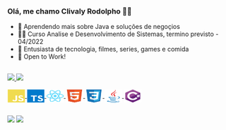 ### Olá, me chamo Clivaly Rodolpho 👋😀


- 🌱 Aprendendo mais sobre Java e soluções de negoçios
- 👨‍🎓 Curso Analise e Desenvolvimento de Sistemas, termino previsto - 04/2022
- 🤖 Entusiasta de tecnologia, filmes, series, games e comida
- 💼 Open to Work!
     

##

<div>
  <a href="https://github.com/clivaly">
  <img height="180em" src="https://github-readme-stats.vercel.app/api?username=clivaly&show_icons=true&theme=gruvbox&include_all_commits=true&count_private=true"/>
  <img height="180em" src="https://github-readme-stats.vercel.app/api/top-langs/?username=clivaly&layout=compact&langs_count=7&theme=gruvbox"/>
</div> 
  
<div style="display: inline_block"><br>
  <img align="center" alt="Cliv-Js" height="30" width="40" src="https://raw.githubusercontent.com/devicons/devicon/master/icons/javascript/javascript-plain.svg">
  <img align="center" alt="Cliv-Ts" height="30" width="40" src="https://raw.githubusercontent.com/devicons/devicon/master/icons/typescript/typescript-plain.svg">
  <img align="center" alt="Cliv-React" height="30" width="40" src="https://raw.githubusercontent.com/devicons/devicon/master/icons/react/react-original.svg">
  <img align="center" alt="Cliv-HTML" height="30" width="40" src="https://raw.githubusercontent.com/devicons/devicon/master/icons/html5/html5-original.svg">
  <img align="center" alt="Cliv-CSS" height="30" width="40" src="https://raw.githubusercontent.com/devicons/devicon/master/icons/css3/css3-original.svg">
  <img align="center" alt="Cliv-Python" height="30" width="40" src="https://raw.githubusercontent.com/devicons/devicon/master/icons/java/java-original.svg">
  <img align="center" alt="Cliv-Csharp" height="30" width="40" src="https://raw.githubusercontent.com/devicons/devicon/master/icons/csharp/csharp-original.svg">
</div>
  
  ##
  
<div>   	
 <a href = "mailto:clivalydev@gmail.com"><img src="https://img.shields.io/badge/-Gmail-%23333?style=for-the-badge&logo=gmail&logoColor=white" target="_blank"></a>
 <a href="https://www.linkedin.com/in/clivaly-rodolpho" target="_blank"><img src="https://img.shields.io/badge/-LinkedIn-%230077B5?style=for-the-badge&logo=linkedin&logoColor=white" target="_blank"></a> 
 
<!--   ![Snake animation](https://github.com/clivaly/blob/output/github-contribution-grid-snake.svg) --> 
</div>
